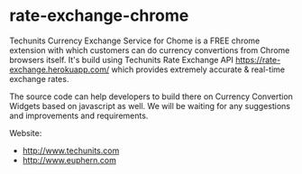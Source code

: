 rate-exchange-chrome
====================

Techunits Currency Exchange Service for Chome is a FREE chrome extension with which customers can do currency convertions from Chrome browsers itself. It's build using Techunits Rate Exchange API https://rate-exchange.herokuapp.com/ which provides extremely accurate & real-time exchange rates.

The source code can help developers to build there on Currency Convertion Widgets based on javascript as well. We will be waiting for any suggestions and improvements and requirements.

Website:
* http://www.techunits.com
* http://www.euphern.com
